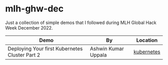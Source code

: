 # mlh-ghw-dec

Just a collection of simple demos that I followed during MLH Global Hack Week December 2022.


| Demo | By | Location |
|------| -- | -------- |
| Deploying Your first Kubernetes Cluster Part 2 | Ashwin Kumar Uppala | [kubernetes](./kubernetes/)
